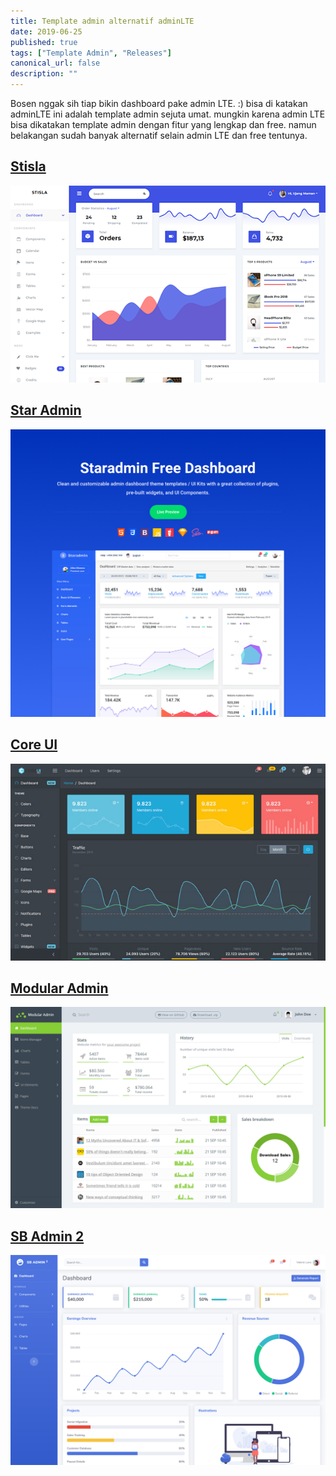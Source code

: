 ```yaml
---
title: Template admin alternatif adminLTE
date: 2019-06-25
published: true
tags: ["Template Admin", "Releases"]
canonical_url: false
description: ""
---
```


Bosen nggak sih tiap bikin dashboard pake admin LTE. :) bisa di katakan adminLTE ini adalah template admin sejuta umat. mungkin karena admin LTE bisa dikatakan template admin dengan fitur yang lengkap dan free. namun belakangan sudah banyak alternatif selain admin LTE dan free tentunya.

## [Stisla](https://getstisla.com/)

[![stisla](./images/stisla.png)](https://getstisla.com)

## [Star Admin](https://github.com/BootstrapDash/StarAdmin-Free-Bootstrap-Admin-Template)

[![](./images/staradmin.jpg)](https://github.com/BootstrapDash/StarAdmin-Free-Bootstrap-Admin-Template)

## [Core UI](https://coreui.io/)

[![core UI](./images/coreui.jpg)](https://coreui.io/)

## [Modular Admin](https://github.com/modularcode/modular-admin-html)

[![Modular Admin](./images/modularadmin.png)](https://github.com/modularcode/modular-admin-html)

## [SB Admin 2](https://startbootstrap.com/themes/sb-admin-2/)

[![ sb admin 2](./images/sbadmin2.png)](https://startbootstrap.com/themes/sb-admin-2/)
